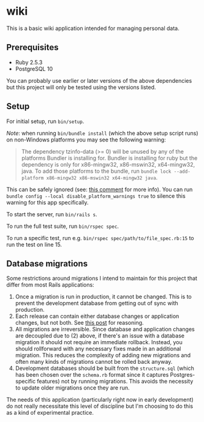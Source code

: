 # wiki

This is a basic wiki application intended for managing personal data.

## Prerequisites

- Ruby 2.5.3
- PostgreSQL 10

You can probably use earlier or later versions of the above dependencies but this project will only be tested using the versions listed.

## Setup

For initial setup, run `bin/setup`.

*Note*: when running `bin/bundle install` (which the above setup script runs) on non-Windows platforms you may see the following warning:

>The dependency tzinfo-data (>= 0) will be unused by any of the platforms Bundler is installing for. Bundler is installing for ruby but the dependency is only for x86-mingw32, x86-mswin32, x64-mingw32, java. To add those platforms to the bundle, run `bundle lock --add-platform x86-mingw32 x86-mswin32 x64-mingw32 java`.

This can be safely ignored (see: [this comment](https://github.com/tzinfo/tzinfo-data/issues/12#issuecomment-279554001) for more info). You can run `bundle config --local disable_platform_warnings true` to silence this warning for this app specifically.

To start the server, run `bin/rails s`.

To run the full test suite, run `bin/rspec spec`.

To run a specific test, run e.g. `bin/rspec spec/path/to/file_spec.rb:15` to run the test on line 15.

## Database migrations

Some restrictions around migrations I intend to maintain for this project that differ from most Rails applications:

1. Once a migration is run in production, it cannot be changed. This is to prevent the development database from getting out of sync with production.
2. Each release can contain either database changes or application changes, but not both. See [this post](https://maxwellholder.com/2019/01/09/database-migration-strategies.html#decoupled-releases) for reasoning.
3. All migrations are irreversible. Since database and application changes are decoupled due to (2) above, if there's an issue with a database migration it should not require an immediate rollback. Instead, you should rollforward with any necessary fixes made in an additional migration. This reduces the complexity of adding new migrations and often many kinds of migrations cannot be rolled back anyway.
4. Development databases should be built from the `structure.sql` (which has been chosen over the `schema.rb` format since it captures Postgres-specific features) not by running migrations. This avoids the necessity to update older migrations once they are run.

The needs of this application (particularly right now in early development) do not really necessitate this level of discipline but I'm choosing to do this as a kind of experimental practice.
